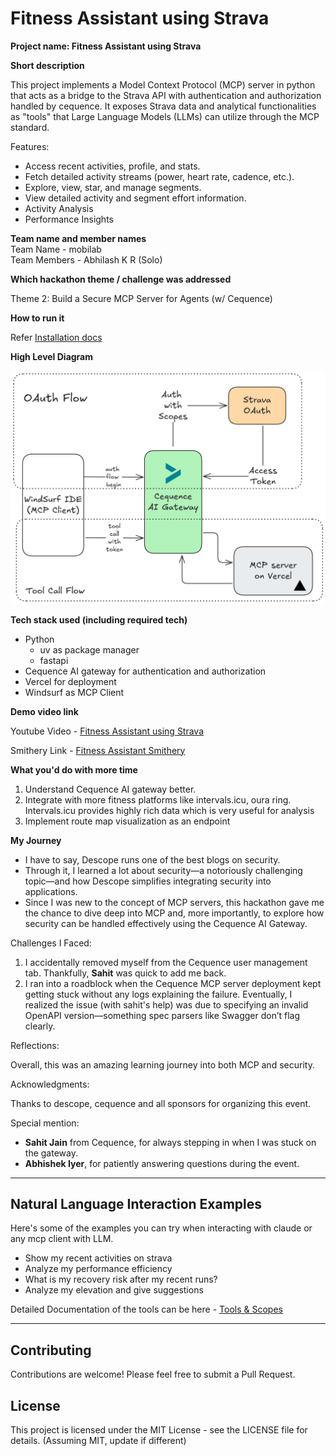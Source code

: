 # Fitness Assistant using Strava

**Project name: Fitness Assistant using Strava**

**Short description**

This project implements a Model Context Protocol (MCP) server in python that acts as a bridge to the Strava API with authentication and authorization handled by cequence. It exposes Strava data and analytical functionalities as "tools" that Large Language Models (LLMs) can utilize through the MCP standard.

Features:

- Access recent activities, profile, and stats.
- Fetch detailed activity streams (power, heart rate, cadence, etc.).
- Explore, view, star, and manage segments.
- View detailed activity and segment effort information.
- Activity Analysis
- Performance Insights

**Team name and member names**  
Team Name - mobilab  
Team Members - Abhilash K R (Solo)

**Which hackathon theme / challenge was addressed**

Theme 2: Build a Secure MCP Server for Agents (w/ Cequence)

**How to run it**

Refer [Installation docs](./INSTALLATION.md)

**High Level Diagram**

![architecture](./assests/archi.png)

**Tech stack used (including required tech)**

- Python
   - uv as package manager
   - fastapi
- Cequence AI gateway for authentication and authorization
- Vercel for deployment
- Windsurf as MCP Client

**Demo video link** 

Youtube Video - [Fitness Assistant using Strava](https://www.youtube.com/watch?v=GqpFWU3qQd0)

Smithery Link - [Fitness Assistant Smithery](https://smithery.ai/server/@Better-Boy/strava-mcp)

**What you'd do with more time**

1. Understand Cequence AI gateway better.
2. Integrate with more fitness platforms like intervals.icu, oura ring. Intervals.icu provides highly rich data which is very useful for analysis
3. Implement route map visualization as an endpoint

**My Journey**

* I have to say, Descope runs one of the best blogs on security.
* Through it, I learned a lot about security—a notoriously challenging topic—and how Descope simplifies integrating security into applications.
* Since I was new to the concept of MCP servers, this hackathon gave me the chance to dive deep into MCP and, more importantly, to explore how security can be handled effectively using the Cequence AI Gateway.

Challenges I Faced:

1. I accidentally removed myself from the Cequence user management tab. Thankfully, **Sahit** was quick to add me back.
2. I ran into a roadblock when the Cequence MCP server deployment kept getting stuck without any logs explaining the failure. Eventually, I realized the issue (with sahit's help) was due to specifying an invalid OpenAPI version—something spec parsers like Swagger don’t flag clearly.

Reflections:

Overall, this was an amazing learning journey into both MCP and security.

Acknowledgments:

Thanks to descope, cequence and all sponsors for organizing this event.

Special mention:

* **Sahit Jain** from Cequence, for always stepping in when I was stuck on the gateway.
* **Abhishek Iyer**, for patiently answering questions during the event.

---
## Natural Language Interaction Examples

Here's some of the examples you can try when interacting with claude or any mcp client with LLM.

- Show my recent activities on strava
- Analyze my performance efficiency
- What is my recovery risk after my recent runs?
- Analyze my elevation and give suggestions

Detailed Documentation of the tools can be here - [Tools & Scopes](./ENDPOINT_DETAILS.md)

---

## Contributing

Contributions are welcome! Please feel free to submit a Pull Request.

## License

This project is licensed under the MIT License - see the LICENSE file for details. (Assuming MIT, update if different)
